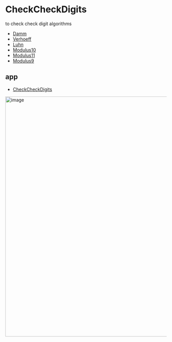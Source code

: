 # CheckCheckDigits

to check check digit algorithms

- [Damm](https://github.com/code4fukui/Damm)
- [Verhoeff](https://github.com/code4fukui/Verhoeff)
- [Luhn](https://github.com/code4fukui/Luhn)
- [Modulus10](https://github.com/code4fukui/Modulus10)
- [Modulus11](https://github.com/code4fukui/Modulus11)
- [Modulus9](https://github.com/code4fukui/Modulus9)

## app

- [CheckCheckDigits](https://code4fukui.github.io/CheckCheckDigits/)

<img width="749" alt="image" src="https://user-images.githubusercontent.com/1715217/167297889-9b8b9dd7-91b1-4c5f-aca6-476a49dbecf2.png">
